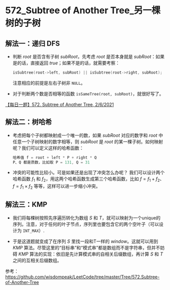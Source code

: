 # 572_Subtree of Another Tree_另一棵树的子树

## 解法一：递归 DFS

- 判断 $root$ 是否含有子树 $subRoot$，先考虑 $root$ 是否本身就是 $subRoot$：如果是的话，直接返回 $true$；如果不是的话，就需要考察：
    ```cpp
    isSubtree(root->left, subRoot) || isSubtree(root->right, subRoot);
    ```
    注意相应的前提是左右子树非 `NULL`。

- 对于判断两个数是否相等的函数 `isSameTree(root, subRoot)`，就很好写了。

[【每日一题】572. Subtree of Another Tree, 2/6/2021](https://www.youtube.com/live/BHzTSN6gAaM?feature=share)

## 解法二：树哈希

- 考虑把每个子树都映射成一个唯一的数，如果 $subRoot$ 对应的数字和 $root$ 中任意一个子树映射的数字相等，则 $subRoot$ 是 $root$ 的某一棵子树。如何映射呢？我们可以定义这样的哈希函数：

    ```cpp
    哈希值 f = root + left * P + right * Q
    P、Q 都是质数，比如取 P = 131, Q = 31
    ```

- 冲突的可能性比较小。可是如果还是出现了冲突怎么办呢？ 我们可以设计两个哈希函数 $f_1$ 和 $f_2$，用这两个哈希函数生成第三个哈希函数，比如 $f = f_1 + f_2$、$f = f_1 \times f_2$ 等等，这样可以进一步缩小冲突。

## 解法三：KMP

- 我们将每棵树按照先序遍历转化为数组 $S$ 和 $T$，就可以映射为一个unique的序列。注意，对于任何的叶子节点，序列里也要包含它的两个空叶子（可以设计为 `INT_MAX`）.

- 于是这道题就变成了在序列 $S$ 里找一段和T一样的 $window$。这就可以用到 $KMP$ 算法。尽管这里的“目标串”和“模式串”都是数组而不是字符串，但并不妨碍 $KMP$ 算法的实现：依旧是先计算模式串的自相关后缀数组，再计算 $S$ 和 $T$ 之间的互相关后缀数组。

参考：https://github.com/wisdompeak/LeetCode/tree/master/Tree/572.Subtree-of-Another-Tree